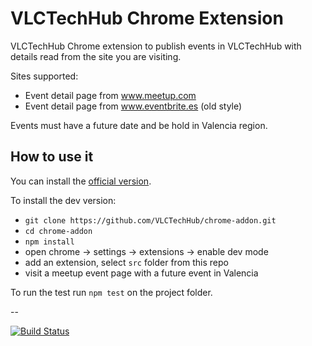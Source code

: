 # VLCTechHub Chrome Extension

VLCTechHub Chrome extension to publish events in VLCTechHub with details read from the site you are visiting.

Sites supported:
 - Event detail page from www.meetup.com
 - Event detail page from www.eventbrite.es (old style) 

Events must have a future date and be hold in Valencia region.

## How to use it

You can install the [official version](https://chrome.google.com/webstore/detail/vlctechhub-publisher-addo/jmphppchcbgfglglfbemgbjligclmcmc).

To install the dev version:
 - `git clone https://github.com/VLCTechHub/chrome-addon.git`
 - `cd chrome-addon`
 - `npm install`
 - open chrome -> settings -> extensions -> enable dev mode
 - add an extension, select `src` folder from this repo
 - visit a meetup event page with a future event in Valencia 


To run the test run `npm test` on the project folder.

--

[![Build Status](https://travis-ci.org/VLCTechHub/chrome-addon.svg?branch=master)](https://travis-ci.org/VLCTechHub/chrome-addon)
